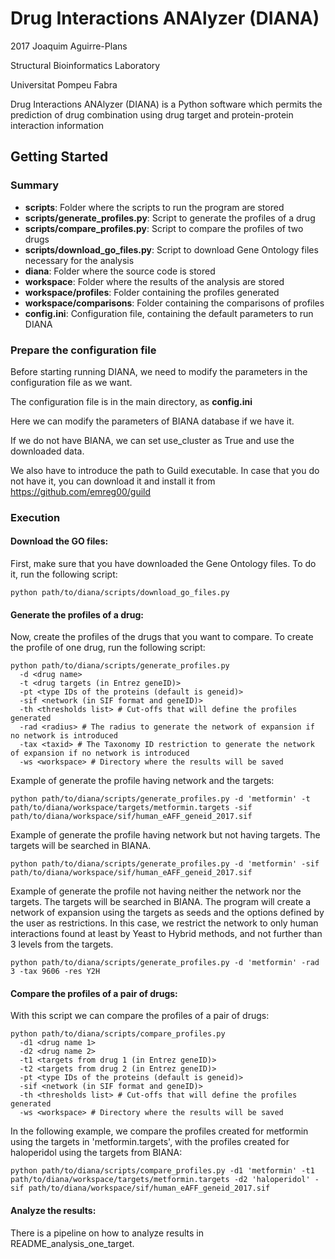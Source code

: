 # Drug Interactions ANAlyzer (DIANA)

2017 Joaquim Aguirre-Plans

Structural Bioinformatics Laboratory

Universitat Pompeu Fabra



Drug Interactions ANAlyzer (DIANA) is a Python software which permits the prediction of drug combination using drug target and protein-protein interaction information

## Getting Started

### Summary

* **scripts**: Folder where the scripts to run the program are stored 
* **scripts/generate_profiles.py**: Script to generate the profiles of a drug 
* **scripts/compare_profiles.py**: Script to compare the profiles of two drugs 
* **scripts/download_go_files.py**: Script to download Gene Ontology files necessary for the analysis 
* **diana**: Folder where the source code is stored
* **workspace**: Folder where the results of the analysis are stored
* **workspace/profiles**: Folder containing the profiles generated
* **workspace/comparisons**: Folder containing the comparisons of profiles
* **config.ini**: Configuration file, containing the default parameters to run DIANA

### Prepare the configuration file

Before starting running DIANA, we need to modify the parameters in the configuration file as we want.

The configuration file is in the main directory, as **config.ini**

Here we can modify the parameters of BIANA database if we have it.

If we do not have BIANA, we can set use_cluster as True and use the downloaded data.

We also have to introduce the path to Guild executable. In case that you do not have it, you can download it and install it from https://github.com/emreg00/guild

### Execution

#### Download the GO files:

First, make sure that you have downloaded the Gene Ontology files.
To do it, run the following script:

```
python path/to/diana/scripts/download_go_files.py
```



#### Generate the profiles of a drug:

Now, create the profiles of the drugs that you want to compare.
To create the profile of one drug, run the following script:

```
python path/to/diana/scripts/generate_profiles.py 
  -d <drug name>
  -t <drug targets (in Entrez geneID)>
  -pt <type IDs of the proteins (default is geneid)>
  -sif <network (in SIF format and geneID)>
  -th <thresholds list> # Cut-offs that will define the profiles generated
  -rad <radius> # The radius to generate the network of expansion if no network is introduced
  -tax <taxid> # The Taxonomy ID restriction to generate the network of expansion if no network is introduced
  -ws <workspace> # Directory where the results will be saved
```

Example of generate the profile having network and the targets:

```
python path/to/diana/scripts/generate_profiles.py -d 'metformin' -t path/to/diana/workspace/targets/metformin.targets -sif path/to/diana/workspace/sif/human_eAFF_geneid_2017.sif
```

Example of generate the profile having network but not having targets.
The targets will be searched in BIANA.

```
python path/to/diana/scripts/generate_profiles.py -d 'metformin' -sif path/to/diana/workspace/sif/human_eAFF_geneid_2017.sif
```

Example of generate the profile not having neither the network nor the targets.
The targets will be searched in BIANA.
The program will create a network of expansion using the targets as seeds and the options defined by the user as restrictions.
In this case, we restrict the network to only human interactions found at least by Yeast to Hybrid methods, and not further than 3 levels from the targets.

```
python path/to/diana/scripts/generate_profiles.py -d 'metformin' -rad 3 -tax 9606 -res Y2H
```



#### Compare the profiles of a pair of drugs:

With this script we can compare the profiles of a pair of drugs:

```
python path/to/diana/scripts/compare_profiles.py 
  -d1 <drug name 1>
  -d2 <drug name 2>
  -t1 <targets from drug 1 (in Entrez geneID)>
  -t2 <targets from drug 2 (in Entrez geneID)>
  -pt <type IDs of the proteins (default is geneid)>
  -sif <network (in SIF format and geneID)>
  -th <thresholds list> # Cut-offs that will define the profiles generated
  -ws <workspace> # Directory where the results will be saved
```

In the following example, we compare the profiles created for metformin using the targets in 'metformin.targets', with the profiles created for haloperidol using the targets from BIANA:

```
python path/to/diana/scripts/compare_profiles.py -d1 'metformin' -t1 path/to/diana/workspace/targets/metformin.targets -d2 'haloperidol' -sif path/to/diana/workspace/sif/human_eAFF_geneid_2017.sif
```



#### Analyze the results:

There is a pipeline on how to analyze results in README_analysis_one_target.


